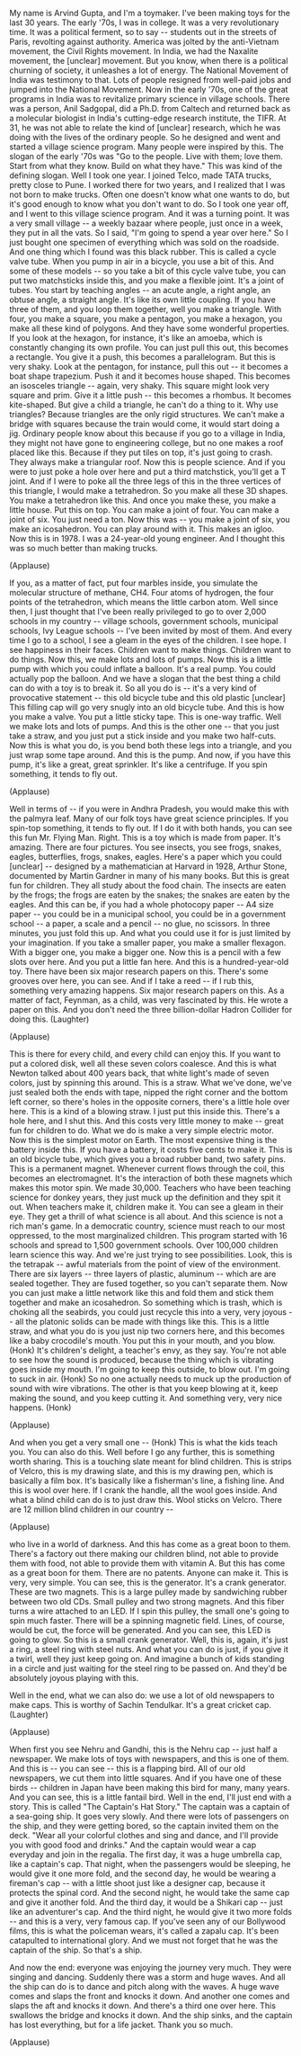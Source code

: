 
My name is Arvind Gupta, and I&#39;m a toymaker.
I&#39;ve been making toys for the last 30 years.
The early &#39;70s, I was in college.
It was a very revolutionary time.
It was a political ferment, so to say --
students out in the streets of Paris,
revolting against authority.
America was jolted
by the anti-Vietnam movement, the Civil Rights movement.
In India, we had the Naxalite movement,
the [unclear] movement.
But you know, when there is a political churning of society,
it unleashes a lot of energy.
The National Movement of India
was testimony to that.
Lots of people resigned from well-paid jobs
and jumped into the National Movement.
Now in the early &#39;70s,
one of the great programs in India
was to revitalize
primary science in village schools.
There was a person, Anil Sadgopal, did a Ph.D. from Caltech
and returned back as a molecular biologist
in India&#39;s cutting-edge research institute, the TIFR.
At 31, he was not able
to relate the kind of [unclear] research,
which he was doing with the lives of the ordinary people.
So he designed and went and started a village science program.
Many people were inspired by this.
The slogan of the early &#39;70s
was &quot;Go to the people.
Live with them; love them.
Start from what they know. Build on what they have.&quot;
This was kind of the defining slogan.
Well I took one year.
I joined Telco, made TATA trucks, pretty close to Pune.
I worked there for two years,
and I realized that I was not born to make trucks.
Often one doesn&#39;t know what one wants to do,
but it&#39;s good enough to know what you don&#39;t want to do.
So I took one year off, and I went to this village science program.
And it was a turning point.
It was a very small village --
a weekly bazaar
where people, just once in a week, they put in all the vats.
So I said, &quot;I&#39;m going to spend a year over here.&quot;
So I just bought one specimen
of everything which was sold on the roadside.
And one thing which I found
was this black rubber.
This is called a cycle valve tube.
When you pump in air in a bicycle, you use a bit of this.
And some of these models --
so you take a bit of this cycle valve tube,
you can put two matchsticks inside this, and you make a flexible joint.
It&#39;s a joint of tubes. You start by teaching angles --
an acute angle, a right angle, an obtuse angle, a straight angle.
It&#39;s like its own little coupling.
If you have three of them, and you loop them together,
well you make a triangle.
With four, you make a square,
you make a pentagon, you make a hexagon,
you make all these kind of polygons.
And they have some wonderful properties.
If you look at the hexagon, for instance,
it&#39;s like an amoeba, which is constantly changing its own profile.
You can just pull this out, this becomes a rectangle.
You give it a push, this becomes a parallelogram.
But this is very shaky.
Look at the pentagon, for instance,
pull this out -- it becomes a boat shape trapezium.
Push it and it becomes house shaped.
This becomes an isosceles triangle --
again, very shaky.
This square might look very square and prim.
Give it a little push -- this becomes a rhombus.
It becomes kite-shaped.
But give a child a triangle,
he can&#39;t do a thing to it.
Why use triangles?
Because triangles are the only rigid structures.
We can&#39;t make a bridge with squares
because the train would come, it would start doing a jig.
Ordinary people know about this
because if you go to a village in India,
they might not have gone to engineering college,
but no one makes a roof placed like this.
Because if they put tiles on top, it&#39;s just going to crash.
They always make a triangular roof.
Now this is people science.
And if you were to just poke a hole over here
and put a third matchstick,
you&#39;ll get a T joint.
And if I were to poke all the three legs of this
in the three vertices of this triangle,
I would make a tetrahedron.
So you make all these 3D shapes.
You make a tetrahedron like this.
And once you make these,
you make a little house.
Put this on top.
You can make a joint of four. You can make a joint of six.
You just need a ton.
Now this was -- you make a joint of six,
you make an icosahedron.
You can play around with it.
This makes an igloo.
Now this is in 1978.
I was a 24-year-old young engineer.
And I thought this was so much better than making trucks.

(Applause)

If you, as a matter of fact, put four marbles inside,
you simulate the molecular structure of methane, CH4.
Four atoms of hydrogen, the four points of the tetrahedron,
which means the little carbon atom.
Well since then,
I just thought that I&#39;ve been really privileged
to go to over 2,000 schools in my country --
village schools, government schools,
municipal schools, Ivy League schools --
I&#39;ve been invited by most of them.
And every time I go to a school,
I see a gleam in the eyes of the children.
I see hope. I see happiness in their faces.
Children want to make things. Children want to do things.
Now this, we make lots and lots of pumps.
Now this is a little pump
with which you could inflate a balloon.
It&#39;s a real pump. You could actually pop the balloon.
And we have a slogan
that the best thing a child can do with a toy is to break it.
So all you do is --
it&#39;s a very kind of provocative statement --
this old bicycle tube and this old plastic [unclear]
This filling cap will go very snugly into an old bicycle tube.
And this is how you make a valve.
You put a little sticky tape.
This is one-way traffic.
Well we make lots and lots of pumps.
And this is the other one --
that you just take a straw, and you just put a stick inside
and you make two half-cuts.
Now this is what you do,
is you bend both these legs into a triangle,
and you just wrap some tape around.
And this is the pump.
And now, if you have this pump,
it&#39;s like a great, great sprinkler.
It&#39;s like a centrifuge.
If you spin something, it tends to fly out.

(Applause)

Well in terms of -- if you were in Andhra Pradesh,
you would make this with the palmyra leaf.
Many of our folk toys
have great science principles.
If you spin-top something, it tends to fly out.
If I do it with both hands, you can see this fun Mr. Flying Man.
Right.
This is a toy which is made from paper. It&#39;s amazing.
There are four pictures.
You see insects,
you see frogs, snakes, eagles, butterflies,
frogs, snakes, eagles.
Here&#39;s a paper which you could [unclear] --
designed by a mathematician at Harvard in 1928,
Arthur Stone,
documented by Martin Gardner in many of his many books.
But this is great fun for children.
They all study about the food chain.
The insects are eaten by the frogs; the frogs are eaten by the snakes;
the snakes are eaten by the eagles.
And this can be, if you had a whole photocopy paper --
A4 size paper --
you could be in a municipal school, you could be in a government school --
a paper, a scale and a pencil -- no glue, no scissors.
In three minutes, you just fold this up.
And what you could use it for is just limited by your imagination.
If you take a smaller paper, you make a smaller flexagon.
With a bigger one, you make a bigger one.
Now this is a pencil with a few slots over here.
And you put a little fan here.
And this is a hundred-year-old toy.
There have been six major research papers on this.
There&#39;s some grooves over here, you can see.
And if I take a reed -- if I rub this,
something very amazing happens.
Six major research papers on this.
As a matter of fact, Feynman, as a child, was very fascinated by this.
He wrote a paper on this.
And you don&#39;t need the three billion-dollar Hadron Collider
for doing this. 
(Laughter)
 
(Applause)

This is there for every child,
and every child can enjoy this.
If you want to put a colored disk,
well all these seven colors coalesce.
And this is what Newton talked about 400 years back,
that white light&#39;s made of seven colors,
just by spinning this around.
This is a straw.
What we&#39;ve done, we&#39;ve just sealed both the ends with tape,
nipped the right corner and the bottom left corner,
so there&#39;s holes in the opposite corners, there&#39;s a little hole over here.
This is a kind of a blowing straw.
I just put this inside this.
There&#39;s a hole here, and I shut this.
And this costs very little money to make --
great fun for children to do.
What we do
is make a very simple electric motor.
Now this is the simplest motor on Earth.
The most expensive thing is the battery inside this.
If you have a battery, it costs five cents to make it.
This is an old bicycle tube,
which gives you a broad rubber band, two safety pins.
This is a permanent magnet.
Whenever current flows through the coil, this becomes an electromagnet.
It&#39;s the interaction of both these magnets
which makes this motor spin.
We made 30,000.
Teachers who have been teaching science for donkey years,
they just muck up the definition and they spit it out.
When teachers make it, children make it.
You can see a gleam in their eye.
They get a thrill
of what science is all about.
And this science is not a rich man&#39;s game.
In a democratic country,
science must reach to our most oppressed,
to the most marginalized children.
This program started with 16 schools
and spread to 1,500 government schools.
Over 100,000 children learn science this way.
And we&#39;re just trying to see possibilities.
Look, this is the tetrapak --
awful materials from the point of view of the environment.
There are six layers -- three layers of plastic, aluminum --
which are are sealed together.
They are fused together, so you can&#39;t separate them.
Now you can just make a little network like this
and fold them and stick them together
and make an icosahedron.
So something which is trash,
which is choking all the seabirds,
you could just recycle this into a very, very joyous --
all the platonic solids can be made with things like this.
This is a little straw,
and what you do is you just nip two corners here,
and this becomes like a baby crocodile&#39;s mouth.
You put this in your mouth, and you blow.
(Honk)
It&#39;s children&#39;s delight, a teacher&#39;s envy, as they say.
You&#39;re not able to see how the sound is produced,
because the thing which is vibrating goes inside my mouth.
I&#39;m going to keep this outside, to blow out. I&#39;m going to suck in air.
(Honk)
So no one actually needs to muck up the production of sound
with wire vibrations.
The other is that you keep blowing at it,
keep making the sound,
and you keep cutting it.
And something very, very nice happens.
(Honk)

(Applause)

And when you get a very small one --
(Honk)
This is what the kids teach you. You can also do this.
Well before I go any further,
this is something worth sharing.
This is a touching slate meant for blind children.
This is strips of Velcro, this is my drawing slate,
and this is my drawing pen,
which is basically a film box.
It&#39;s basically like a fisherman&#39;s line,
a fishing line.
And this is wool over here.
If I crank the handle, all the wool goes inside.
And what a blind child can do is to just draw this.
Wool sticks on Velcro.
There are 12 million blind children in our country --

(Applause)

who live in a world of darkness.
And this has come as a great boon to them.
There&#39;s a factory out there making our children blind,
not able to provide them with food,
not able to provide them with vitamin A.
But this has come as a great boon for them.
There are no patents. Anyone can make it.
This is very, very simple.
You can see, this is the generator. It&#39;s a crank generator.
These are two magnets.
This is a large pulley made by sandwiching rubber between two old CDs.
Small pulley and two strong magnets.
And this fiber turns a wire attached to an LED.
If I spin this pulley, the small one&#39;s going to spin much faster.
There will be a spinning magnetic field.
Lines, of course, would be cut, the force will be generated.
And you can see, this LED is going to glow.
So this is a small crank generator.
Well, this is, again,
it&#39;s just a ring, a steel ring with steel nuts.
And what you can do
is just, if you give it a twirl,
well they just keep going on.
And imagine a bunch of kids
standing in a circle
and just waiting for the steel ring to be passed on.
And they&#39;d be absolutely joyous playing with this.

Well in the end, what we can also do:
we use a lot of old newspapers
to make caps.
This is worthy of Sachin Tendulkar.
It&#39;s a great cricket cap. 
(Laughter)
 
(Applause)

When first you see Nehru and Gandhi,
this is the Nehru cap -- just half a newspaper.
We make lots of toys with newspapers,
and this is one of them.
And this is -- you can see --
this is a flapping bird.
All of our old newspapers, we cut them into little squares.
And if you have one of these birds --
children in Japan have been making this bird for many, many years.
And you can see,
this is a little fantail bird.
Well in the end, I&#39;ll just end with a story.
This is called &quot;The Captain&#39;s Hat Story.&quot;
The captain was a captain of a sea-going ship.
It goes very slowly.
And there were lots of passengers on the ship,
and they were getting bored, so the captain invited them on the deck.
&quot;Wear all your colorful clothes and sing and dance,
and I&#39;ll provide you with good food and drinks.&quot;
And the captain would wear a cap everyday
and join in the regalia.
The first day, it was a huge umbrella cap,
like a captain&#39;s cap.
That night, when the passengers would be sleeping,
he would give it one more fold,
and the second day, he would be wearing a fireman&#39;s cap --
with a little shoot just like a designer cap,
because it protects the spinal cord.
And the second night, he would take the same cap
and give it another fold.
And the third day, it would be a Shikari cap --
just like an adventurer&#39;s cap.
And the third night, he would give it two more folds --
and this is a very, very famous cap.
If you&#39;ve seen any of our Bollywood films,
this is what the policeman wears,
it&#39;s called a zapalu cap.
It&#39;s been catapulted to international glory.
And we must not forget that he was the captain of the ship.
So that&#39;s a ship.

And now the end:
everyone was enjoying the journey very much.
They were singing and dancing.
Suddenly there was a storm and huge waves.
And all the ship can do is to dance and pitch along with the waves.
A huge wave comes and slaps the front
and knocks it down.
And another one comes and slaps the aft and knocks it down.
And there&#39;s a third one over here.
This swallows the bridge and knocks it down.
And the ship sinks,
and the captain has lost everything,
but for a life jacket.
Thank you so much.

(Applause)


